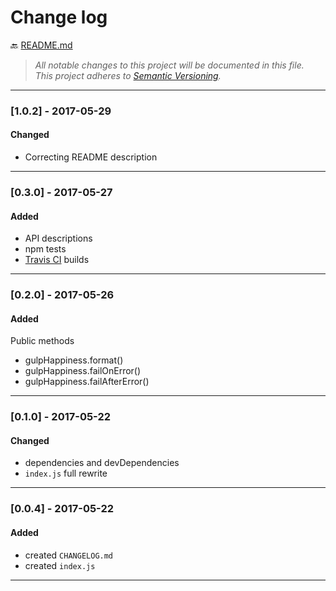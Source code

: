 # Change log

:back: [README.md](./README.md)

> _All notable changes to this project will be documented in this file._  
> _This project adheres to [Semantic Versioning](http://semver.org/)._

---

### [1.0.2] - 2017-05-29

#### Changed
- Correcting README description

---


### [0.3.0] - 2017-05-27

#### Added

- API descriptions
- npm tests
- [Travis CI](https://travis-ci.org/dutchenkoOleg/gulp-not-supported-file) builds

---

### [0.2.0] - 2017-05-26

#### Added

Public methods
- gulpHappiness.format()
- gulpHappiness.failOnError()
- gulpHappiness.failAfterError()

---

### [0.1.0] - 2017-05-22

#### Changed
- dependencies and devDependencies
- `index.js` full rewrite

---

### [0.0.4] - 2017-05-22

#### Added
- created `CHANGELOG.md`
- created `index.js`

---
